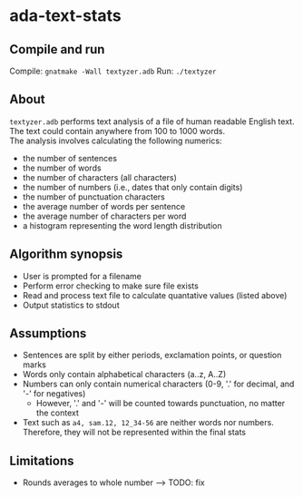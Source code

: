 # ada-text-stats

## Compile and run
Compile: `gnatmake -Wall textyzer.adb`
Run: `./textyzer`

## About
`textyzer.adb` performs text analysis of a file of human readable English text. The text could contain anywhere from 100 to 1000 words.\
The analysis involves calculating the following numerics:
- the number of sentences
- the number of words
- the number of characters (all characters)
- the number of numbers (i.e., dates that only contain digits)
- the number of punctuation characters
- the average number of words per sentence
- the average number of characters per word
- a histogram representing the word length distribution

## Algorithm synopsis
- User is prompted for a filename
- Perform error checking to make sure file exists
- Read and process text file to calculate quantative values (listed above)
- Output statistics to stdout

## Assumptions
- Sentences are split by either periods, exclamation points, or question marks
- Words only contain alphabetical characters (a..z, A..Z)
- Numbers can only contain numerical characters (0-9, '.' for decimal, and '-' for negatives)
    - However, '.' and '-' will be counted towards punctuation, no matter the context
- Text such as `a4, sam.12, 12_34-56` are neither words nor numbers. Therefore, they will not be represented within the final stats

## Limitations
- Rounds averages to whole number --> TODO: fix